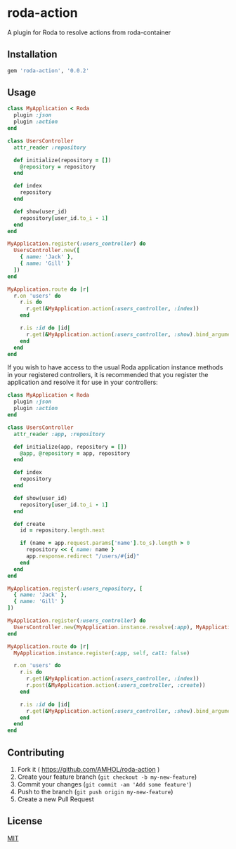 # roda-action

A plugin for Roda to resolve actions from roda-container

## Installation

```ruby
gem 'roda-action', '0.0.2'
```

## Usage

```ruby
class MyApplication < Roda
  plugin :json
  plugin :action
end

class UsersController
  attr_reader :repository

  def initialize(repository = [])
    @repository = repository
  end

  def index
    repository
  end

  def show(user_id)
    repository[user_id.to_i - 1]
  end
end

MyApplication.register(:users_controller) do
  UsersController.new([
    { name: 'Jack' },
    { name: 'Gill' }
  ])
end

MyApplication.route do |r|
  r.on 'users' do
    r.is do
      r.get(&MyApplication.action(:users_controller, :index))
    end

    r.is :id do |id|
      r.get(&MyApplication.action(:users_controller, :show).bind_arguments(id))
    end
  end
end
```

If you wish to have access to the usual Roda application instance methods in your registered controllers, it is recommended that you register the application and resolve it for use in your controllers:

```ruby
class MyApplication < Roda
  plugin :json
  plugin :action
end

class UsersController
  attr_reader :app, :repository

  def initialize(app, repository = [])
    @app, @repository = app, repository
  end

  def index
    repository
  end

  def show(user_id)
    repository[user_id.to_i - 1]
  end

  def create
    id = repository.length.next

    if (name = app.request.params['name'].to_s).length > 0
      repository << { name: name }
      app.response.redirect "/users/#{id}"
    end
  end
end

MyApplication.register(:users_repository, [
  { name: 'Jack' },
  { name: 'Gill' }
])

MyApplication.register(:users_controller) do
  UsersController.new(MyApplication.instance.resolve(:app), MyApplication.resolve(:users_repository))
end

MyApplication.route do |r|
  MyApplication.instance.register(:app, self, call: false)

  r.on 'users' do
    r.is do
      r.get(&MyApplication.action(:users_controller, :index))
      r.post(&MyApplication.action(:users_controller, :create))
    end

    r.is :id do |id|
      r.get(&MyApplication.action(:users_controller, :show).bind_arguments(id))
    end
  end
end
```

## Contributing

1. Fork it ( https://github.com/AMHOL/roda-action )
2. Create your feature branch (`git checkout -b my-new-feature`)
3. Commit your changes (`git commit -am 'Add some feature'`)
4. Push to the branch (`git push origin my-new-feature`)
5. Create a new Pull Request

## License

[MIT](LICENSE.txt)

